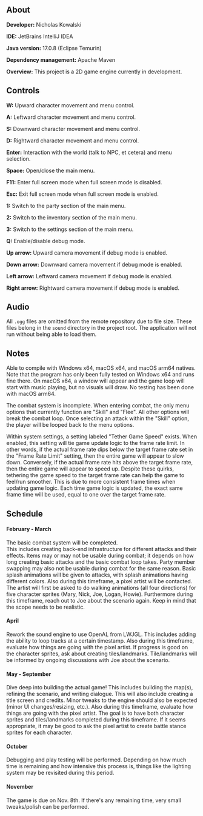## About
**Developer:** Nicholas Kowalski

**IDE:** JetBrains IntelliJ IDEA

**Java version:** 17.0.8 (Eclipse Temurin)

**Dependency management:** Apache Maven

**Overview:** This project is a 2D game engine currently in development.

## Controls
**W:** Upward character movement and menu control.

**A:** Leftward character movement and menu control.

**S:** Downward character movement and menu control.

**D:** Rightward character movement and menu control.

**Enter:** Interaction with the world (talk to NPC, et cetera) and menu selection.

**Space:** Open/close the main menu.

**F11:** Enter full screen mode when full screen mode is disabled.

**Esc:** Exit full screen mode when full screen mode is enabled.

**1:** Switch to the party section of the main menu.

**2:** Switch to the inventory section of the main menu.

**3:** Switch to the settings section of the main menu.

**Q:** Enable/disable debug mode.

**Up arrow:** Upward camera movement if debug mode is enabled.

**Down arrow:** Downward camera movement if debug mode is enabled.

**Left arrow:** Leftward camera movement if debug mode is enabled.

**Right arrow:** Rightward camera movement if debug mode is enabled.

## Audio
All `.ogg` files are omitted from the remote repository due to file size.
These files belong in the `sound` directory in the project root.
The application will not run without being able to load them.

## Notes ##
Able to compile with Windows x64, macOS x64, and macOS arm64 natives.
Note that the program has only been fully tested on Windows x64 and runs fine there.
On macOS x64, a window will appear and the game loop will start with music playing, but no visuals will draw.
No testing has been done with macOS arm64.

The combat system is incomplete.
When entering combat, the only menu options that currently function are "Skill" and "Flee".
All other options will break the combat loop.
Once selecting an attack within the "Skill" option, the player will be looped back to the menu options.

Within system settings, a setting labeled "Tether Game Speed" exists.
When enabled, this setting will tie game update logic to the frame rate limit.
In other words, if the actual frame rate dips below the target frame rate set in the "Frame Rate Limit" setting, then
the entire game will appear to slow down. Conversely, if the actual frame rate hits above the target frame rate, then
the entire game will appear to speed up.
Despite these quirks, tethering the game speed to the target frame rate can help the game to feel/run smoother.
This is due to more consistent frame times when updating game logic.
Each time game logic is updated, the exact same frame time will be used, equal to one over the target frame rate.

## Schedule ##
#### February - March ####
The basic combat system will be completed.  
This includes creating back-end infrastructure for different attacks and their effects.
Items may or may not be usable during combat; it depends on how long creating basic attacks and the basic combat loop takes.
Party member swapping may also not be usable during combat for the same reason.
Basic splash animations will be given to attacks, with splash animations having different colors.
Also during this timeframe, a pixel artist will be contacted.
The artist will first be asked to do walking animations (all four directions) for five character sprites (Mary, Nick, Joe, Logan, Howie).
Furthermore during this timeframe, reach out to Joe about the scenario again.
Keep in mind that the scope needs to be realistic.

#### April ####
Rework the sound engine to use OpenAL from LWJGL.
This includes adding the ability to loop tracks at a certain timestamp.
Also during this timeframe, evaluate how things are going with the pixel artist.
If progress is good on the character sprites, ask about creating tiles/landmarks.
Tile/landmarks will be informed by ongoing discussions with Joe about the scenario.

#### May - September ####
Dive deep into building the actual game!
This includes building the map(s), refining the scenario, and writing dialogue.
This will also include creating a title screen and credits.
Minor tweaks to the engine should also be expected (minor UI changes/resizing, etc.).
Also during this timeframe, evaluate how things are going with the pixel artist.
The goal is to have both character sprites and tiles/landmarks completed during this timeframe.
If it seems appropriate, it may be good to ask the pixel artist to create battle stance sprites for each character.

#### October ####
Debugging and play testing will be performed.
Depending on how much time is remaining and how intensive this process is, things like the lighting system may be revisited during this period.

#### November ####
The game is due on Nov. 8th.
If there's any remaining time, very small tweaks/polish can be performed.

